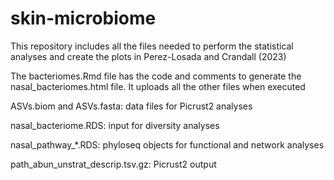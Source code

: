 # skin-microbiome
This repository includes all the files needed to perform the statistical analyses and create the plots in Perez-Losada and Crandall (2023)

The bacteriomes.Rmd file has the code and comments to generate the nasal_bacteriomes.html file. It uploads all the other files when executed

ASVs.biom and ASVs.fasta: data files for Picrust2 analyses

nasal_bacteriome.RDS: input for diversity analyses

nasal_pathway_*.RDS: phyloseq objects for functional and network analyses

path_abun_unstrat_descrip.tsv.gz: Picrust2 output
